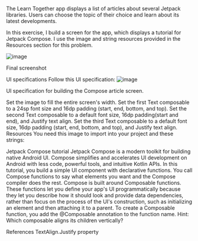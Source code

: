 The Learn Together app displays a list of articles about several Jetpack libraries. Users can choose the topic of their choice and learn about its latest developments.

In this exercise, I build a screen for the app, which displays a tutorial for Jetpack Compose. I use the image and string resources provided in the Resources section for this problem.


![image](https://github.com/TexZ-GenZ/Jetpack-Compose-Tutorial/assets/90178250/79e16ec0-40ee-4c98-a7e4-8d7131e82d4f)

Final screenshot

UI specifications
Follow this UI specification:
![image](https://github.com/TexZ-GenZ/Jetpack-Compose-Tutorial/assets/90178250/d665d23f-87e4-4d03-b668-fe743ede21ad)


UI specification for building the Compose article screen.

Set the image to fill the entire screen's width.
Set the first Text composable to a 24sp font size and 16dp padding (start, end, bottom, and top).
Set the second Text composable to a default font size, 16dp padding(start and end), and Justify text align.
Set the third Text composable to a default font size, 16dp padding (start, end, bottom, and top), and Justify text align.
Resources
You need this image to import into your project and these strings:

Jetpack Compose tutorial
Jetpack Compose is a modern toolkit for building native Android UI. Compose simplifies and accelerates UI development on Android with less code, powerful tools, and intuitive Kotlin APIs.
In this tutorial, you build a simple UI component with declarative functions. You call Compose functions to say what elements you want and the Compose compiler does the rest. Compose is built around Composable functions. These functions let you define your app\'s UI programmatically because they let you describe how it should look and provide data dependencies, rather than focus on the process of the UI\'s construction, such as initializing an element and then attaching it to a parent. To create a Composable function, you add the @Composable annotation to the function name.
Hint: Which composable aligns its children vertically?

References
TextAlign.Justify property
